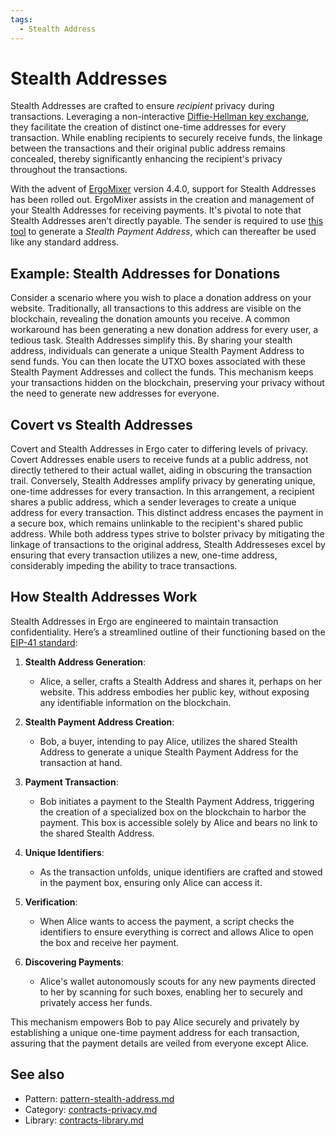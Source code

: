 ```yaml
---
tags:
  - Stealth Address
---
```

# Stealth Addresses

Stealth Addresses are crafted to ensure *recipient* privacy during transactions. Leveraging a non-interactive [Diffie-Hellman key exchange](diffie.md), they facilitate the creation of distinct one-time addresses for every transaction. While enabling recipients to securely receive funds, the linkage between the transactions and their original public address remains concealed, thereby significantly enhancing the recipient's privacy throughout the transactions.

With the advent of [ErgoMixer](ergomixer.md) version 4.4.0, support for Stealth Addresses has been rolled out. ErgoMixer assists in the creation and management of your Stealth Addresses for receiving payments. It's pivotal to note that Stealth Addresses aren’t directly payable. The sender is required to use [this tool](https://ergomixer.github.io/stealth/) to generate a *Stealth Payment Address*, which can thereafter be used like any standard address.

## Example: Stealth Addresses for Donations

Consider a scenario where you wish to place a donation address on your website. Traditionally, all transactions to this address are visible on the blockchain, revealing the donation amounts you receive. A common workaround has been generating a new donation address for every user, a tedious task. Stealth Addresses simplify this. By sharing your stealth address, individuals can generate a unique Stealth Payment Address to send funds. You can then locate the UTXO boxes associated with these Stealth Payment Addresses and collect the funds. This mechanism keeps your transactions hidden on the blockchain, preserving your privacy without the need to generate new addresses for everyone.

## Covert vs Stealth Addresses

Covert and Stealth Addresses in Ergo cater to differing levels of privacy. Covert Addresses enable users to receive funds at a public address, not directly tethered to their actual wallet, aiding in obscuring the transaction trail. Conversely, Stealth Addresses amplify privacy by generating unique, one-time addresses for every transaction. In this arrangement, a recipient shares a public address, which a sender leverages to create a unique address for every transaction. This distinct address encases the payment in a secure box, which remains unlinkable to the recipient's shared public address. While both address types strive to bolster privacy by mitigating the linkage of transactions to the original address, Stealth Addresseses excel by ensuring that every transaction utilizes a new, one-time address, considerably impeding the ability to trace transactions.

## How Stealth Addresses Work

Stealth Addresses in Ergo are engineered to maintain transaction confidentiality. Here’s a streamlined outline of their functioning based on the [EIP-41 standard](https://raw.githubusercontent.com/ergoplatform/eips/d21280977f2c21dc733632c48c98d0f614bc6123/eip-0041.md):

1. **Stealth Address Generation**:
      - Alice, a seller, crafts a Stealth Address and shares it, perhaps on her website. This address embodies her public key, without exposing any identifiable information on the blockchain.

2. **Stealth Payment Address Creation**:
      - Bob, a buyer, intending to pay Alice, utilizes the shared Stealth Address to generate a unique Stealth Payment Address for the transaction at hand.

3. **Payment Transaction**:
      - Bob initiates a payment to the Stealth Payment Address, triggering the creation of a specialized box on the blockchain to harbor the payment. This box is accessible solely by Alice and bears no link to the shared Stealth Address.

4. **Unique Identifiers**:
      - As the transaction unfolds, unique identifiers are crafted and stowed in the payment box, ensuring only Alice can access it.

5. **Verification**:
      - When Alice wants to access the payment, a script checks the identifiers to ensure everything is correct and allows Alice to open the box and receive her payment.

6. **Discovering Payments**:
      - Alice's wallet autonomously scouts for any new payments directed to her by scanning for such boxes, enabling her to securely and privately access her funds.

This mechanism empowers Bob to pay Alice securely and privately by establishing a unique one-time payment address for each transaction, assuring that the payment details are veiled from everyone except Alice.

## See also

- Pattern: [pattern-stealth-address.md](pattern-stealth-address.md)
- Category: [contracts-privacy.md](contracts-privacy.md)
- Library: [contracts-library.md](contracts-library.md)
